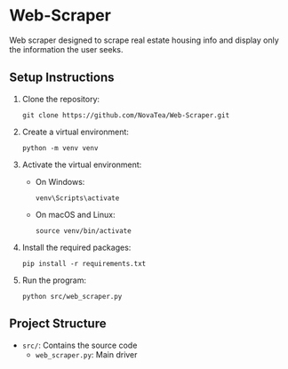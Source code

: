 # Web-Scraper
Web scraper designed to scrape real estate housing info and display only the information the user seeks. 

## Setup Instructions

1. Clone the repository:
   ```
   git clone https://github.com/NovaTea/Web-Scraper.git
   ```

2. Create a virtual environment:
   ```
   python -m venv venv
   ```

3. Activate the virtual environment:
   - On Windows:
     ```
     venv\Scripts\activate
     ```
   - On macOS and Linux:
     ```
     source venv/bin/activate
     ```

4. Install the required packages:
   ```
   pip install -r requirements.txt
   ```

5. Run the program:
   ```
   python src/web_scraper.py
   ```

## Project Structure

- `src/`: Contains the source code
  - `web_scraper.py`: Main driver


